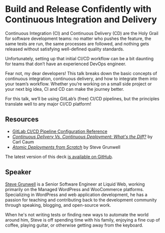 # Build and Release Confidently with Continuous Integration and Delivery

Continuous Integration (CI) and Continuous Delivery (CD) are the Holy Grail for software development teams: no matter who pushes the feature, the same tests are run, the same processes are followed, and nothing gets released without satisfying well-defined quality standards.

Unfortunately, setting up that initial CI/CD workflow can be a bit daunting for teams that don’t have an experienced DevOps engineer.

Fear not, my dear developers! This talk breaks down the basic concepts of continuous integration, continuous delivery, and how to integrate them into your team’s workflow. Whether you’re working on a small side project or your next big idea, CI and CD can make the journey better.

For this talk, we’ll be using GitLab’s (free) CI/CD pipelines, but the principles translate well to any major CI/CD platform!

## Resources

* [GitLab CI/CD Pipeline Configuration Reference](https://docs.gitlab.com/ee/ci/yaml/)
* [_Continuous Delivery Vs. Continuous Deployment: What's the Diff?_](https://puppet.com/blog/continuous-delivery-vs-continuous-deployment-what-s-diff) by Carl Caum
* [_Atomic Deployments from Scratch_](https://stevegrunwell.com/blog/atomic-deployments-from-scratch/) by Steve Grunwell

The latest version of this deck [is available on GitHub](https://stevegrunwell.com/slides/intro-to-ci-cd).

## Speaker

[Steve Grunwell](https://stevegrunwell.com) is a Senior Software Engineer at Liquid Web, working primarily on the Managed WordPress and WooCommerce platforms. Specializing in WordPress and web application development, he has a passion for teaching and contributing back to the development community through speaking, blogging, and open-source work.

When he's not writing tests or finding new ways to automate the world around him, Steve is off spending time with his family, enjoying a fine cup of coffee, playing guitar, or otherwise getting away from the keyboard.
